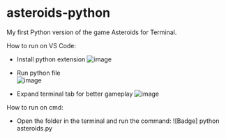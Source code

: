 # asteroids-python
My first Python version of the game Asteroids for Terminal.


How to run on VS Code:

- Install python extension
![image](https://user-images.githubusercontent.com/91758001/222738956-5b4d2b82-da9c-4125-ab9e-8804bd4f83b0.png)

- Run python file<br />
![image](https://user-images.githubusercontent.com/91758001/222739227-75cedcbe-48e8-441e-8fb3-ba513facc6e6.png)

- Expand terminal tab for better gameplay
![image](https://user-images.githubusercontent.com/91758001/222739484-9bc1b3b6-9ca3-4126-ba61-86ae972b3101.png)


How to run on cmd:

- Open the folder in the terminal and run the command: ![Badge] python asteroids.py
